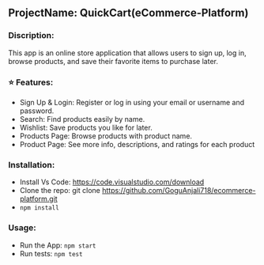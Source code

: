 ## ProjectName: QuickCart(eCommerce-Platform)

### Discription:

This app is an online store application that allows users to sign up, log in, browse products, and save their favorite items to purchase later.

### ⭐️ Features:

- Sign Up & Login: Register or log in using your email or username and password.
- Search: Find products easily by name.
- Wishlist: Save products you like for later.
- Products Page: Browse products with product name.
- Product Page: See more info, descriptions, and ratings for each product

### Installation:

- Install Vs Code: https://code.visualstudio.com/download
- Clone the repo: git clone https://github.com/GoguAnjali718/ecommerce-platform.git
- `npm install`

### Usage:

- Run the App:
  `npm start`
- Run tests: `npm test`

